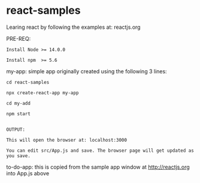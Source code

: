 # react-samples

Learing react by following the examples at: reactjs.org

PRE-REQ:

    Install Node >= 14.0.0

    Install npm  >= 5.6 


my-app: simple app originally created using the following 3 lines:

    cd react-samples

    npx create-react-app my-app

    cd my-add

    npm start  


    OUTPUT:

    This will open the browser at: localhost:3000

    You can edit src/App.js and save. The browser page will get updated as you save.

 to-do-app: this is copied from the sample app window at http://reactjs.org  into App.js above 
            





